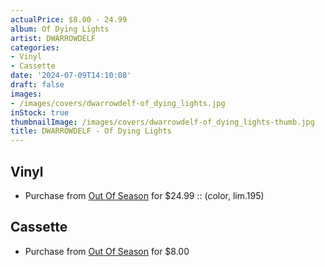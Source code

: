 ```yaml
---
actualPrice: $8.00 - 24.99
album: Of Dying Lights
artist: DWARROWDELF
categories:
- Vinyl
- Cassette
date: '2024-07-09T14:10:08'
draft: false
images:
- /images/covers/dwarrowdelf-of_dying_lights.jpg
inStock: true
thumbnailImage: /images/covers/dwarrowdelf-of_dying_lights-thumb.jpg
title: DWARROWDELF - Of Dying Lights
---
```


## Vinyl
* Purchase from [Out Of Season](https://www.outofseasonlabel.com/products/dwarrowdelf-of-dying-lights-vinyl-lp-color-lim199) for $24.99 :: (color, lim.195)
## Cassette
* Purchase from [Out Of Season](https://www.outofseasonlabel.com/products/copy-of-dwarrowdelf-of-dying-lights-pro-tape) for $8.00
